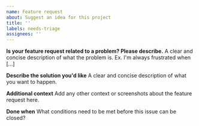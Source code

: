 ```yaml
---
name: Feature request
about: Suggest an idea for this project
title: ''
labels: needs-triage
assignees: ''
---
```


**Is your feature request related to a problem? Please describe.**
A clear and concise description of what the problem is. Ex. I'm always frustrated when [...]

**Describe the solution you'd like**
A clear and concise description of what you want to happen.

**Additional context**
Add any other context or screenshots about the feature request here.

**Done when**
What conditions need to be met before this issue can be closed?

